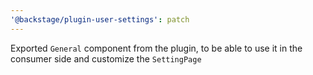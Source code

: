 ```yaml
---
'@backstage/plugin-user-settings': patch
---
```


Exported `General` component from the plugin, to be able to use it in the consumer side and customize the `SettingPage`
